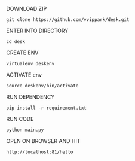 DOWNLOAD ZIP

`git clone https://github.com/vvippark/desk.git`
 
ENTER INTO DIRECTORY

`cd desk`

CREATE ENV

`virtualenv deskenv`


ACTIVATE env 

`source deskenv/bin/activate`

RUN DEPENDENCY

`pip install -r requirement.txt`

RUN CODE 
 
`python main.py`

OPEN ON BROWSER AND HIT

`http://localhost:81/hello`
